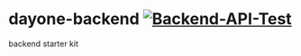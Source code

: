 # dayone-backend [![Backend-API-Test](https://github.com/day1co/fastify-typescript-typeorm/actions/workflows/backend-api-test.yml/badge.svg)](https://github.com/day1co/fastify-typescript-typeorm/actions/workflows/backend-api-test.yml)

backend starter kit
